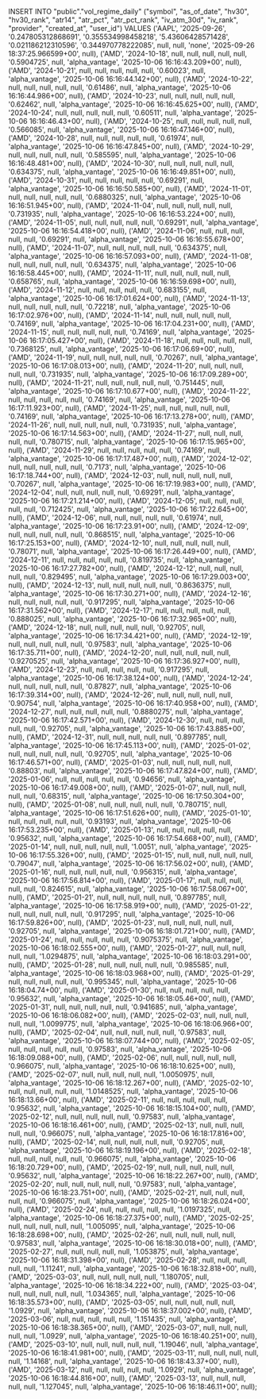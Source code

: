 INSERT INTO "public"."vol_regime_daily" ("symbol", "as_of_date", "hv30", "hv30_rank", "atr14", "atr_pct", "atr_pct_rank", "iv_atm_30d", "iv_rank", "provider", "created_at", "user_id") VALUES ('AAPL', '2025-09-26', '0.247805312868691', '0.355534998458218', '5.43606428571428', '0.021186212310596', '0.344970778222085', null, null, 'none', '2025-09-26 18:37:25.966599+00', null), ('AMD', '2024-10-18', null, null, null, null, null, '0.5904725', null, 'alpha_vantage', '2025-10-06 16:16:43.209+00', null), ('AMD', '2024-10-21', null, null, null, null, null, '0.60023', null, 'alpha_vantage', '2025-10-06 16:16:44.142+00', null), ('AMD', '2024-10-22', null, null, null, null, null, '0.61486', null, 'alpha_vantage', '2025-10-06 16:16:44.986+00', null), ('AMD', '2024-10-23', null, null, null, null, null, '0.62462', null, 'alpha_vantage', '2025-10-06 16:16:45.625+00', null), ('AMD', '2024-10-24', null, null, null, null, null, '0.60511', null, 'alpha_vantage', '2025-10-06 16:16:46.43+00', null), ('AMD', '2024-10-25', null, null, null, null, null, '0.566085', null, 'alpha_vantage', '2025-10-06 16:16:47.146+00', null), ('AMD', '2024-10-28', null, null, null, null, null, '0.61974', null, 'alpha_vantage', '2025-10-06 16:16:47.845+00', null), ('AMD', '2024-10-29', null, null, null, null, null, '0.585595', null, 'alpha_vantage', '2025-10-06 16:16:48.481+00', null), ('AMD', '2024-10-30', null, null, null, null, null, '0.634375', null, 'alpha_vantage', '2025-10-06 16:16:49.851+00', null), ('AMD', '2024-10-31', null, null, null, null, null, '0.69291', null, 'alpha_vantage', '2025-10-06 16:16:50.585+00', null), ('AMD', '2024-11-01', null, null, null, null, null, '0.6880325', null, 'alpha_vantage', '2025-10-06 16:16:51.945+00', null), ('AMD', '2024-11-04', null, null, null, null, null, '0.731935', null, 'alpha_vantage', '2025-10-06 16:16:53.224+00', null), ('AMD', '2024-11-05', null, null, null, null, null, '0.69291', null, 'alpha_vantage', '2025-10-06 16:16:54.418+00', null), ('AMD', '2024-11-06', null, null, null, null, null, '0.69291', null, 'alpha_vantage', '2025-10-06 16:16:55.678+00', null), ('AMD', '2024-11-07', null, null, null, null, null, '0.634375', null, 'alpha_vantage', '2025-10-06 16:16:57.093+00', null), ('AMD', '2024-11-08', null, null, null, null, null, '0.634375', null, 'alpha_vantage', '2025-10-06 16:16:58.445+00', null), ('AMD', '2024-11-11', null, null, null, null, null, '0.658765', null, 'alpha_vantage', '2025-10-06 16:16:59.698+00', null), ('AMD', '2024-11-12', null, null, null, null, null, '0.683155', null, 'alpha_vantage', '2025-10-06 16:17:01.624+00', null), ('AMD', '2024-11-13', null, null, null, null, null, '0.72218', null, 'alpha_vantage', '2025-10-06 16:17:02.976+00', null), ('AMD', '2024-11-14', null, null, null, null, null, '0.74169', null, 'alpha_vantage', '2025-10-06 16:17:04.231+00', null), ('AMD', '2024-11-15', null, null, null, null, null, '0.74169', null, 'alpha_vantage', '2025-10-06 16:17:05.427+00', null), ('AMD', '2024-11-18', null, null, null, null, null, '0.7368125', null, 'alpha_vantage', '2025-10-06 16:17:06.69+00', null), ('AMD', '2024-11-19', null, null, null, null, null, '0.70267', null, 'alpha_vantage', '2025-10-06 16:17:08.013+00', null), ('AMD', '2024-11-20', null, null, null, null, null, '0.731935', null, 'alpha_vantage', '2025-10-06 16:17:09.289+00', null), ('AMD', '2024-11-21', null, null, null, null, null, '0.751445', null, 'alpha_vantage', '2025-10-06 16:17:10.677+00', null), ('AMD', '2024-11-22', null, null, null, null, null, '0.74169', null, 'alpha_vantage', '2025-10-06 16:17:11.923+00', null), ('AMD', '2024-11-25', null, null, null, null, null, '0.74169', null, 'alpha_vantage', '2025-10-06 16:17:13.278+00', null), ('AMD', '2024-11-26', null, null, null, null, null, '0.731935', null, 'alpha_vantage', '2025-10-06 16:17:14.563+00', null), ('AMD', '2024-11-27', null, null, null, null, null, '0.780715', null, 'alpha_vantage', '2025-10-06 16:17:15.965+00', null), ('AMD', '2024-11-29', null, null, null, null, null, '0.74169', null, 'alpha_vantage', '2025-10-06 16:17:17.487+00', null), ('AMD', '2024-12-02', null, null, null, null, null, '0.7173', null, 'alpha_vantage', '2025-10-06 16:17:18.744+00', null), ('AMD', '2024-12-03', null, null, null, null, null, '0.70267', null, 'alpha_vantage', '2025-10-06 16:17:19.983+00', null), ('AMD', '2024-12-04', null, null, null, null, null, '0.69291', null, 'alpha_vantage', '2025-10-06 16:17:21.214+00', null), ('AMD', '2024-12-05', null, null, null, null, null, '0.712425', null, 'alpha_vantage', '2025-10-06 16:17:22.645+00', null), ('AMD', '2024-12-06', null, null, null, null, null, '0.61974', null, 'alpha_vantage', '2025-10-06 16:17:23.91+00', null), ('AMD', '2024-12-09', null, null, null, null, null, '0.868515', null, 'alpha_vantage', '2025-10-06 16:17:25.153+00', null), ('AMD', '2024-12-10', null, null, null, null, null, '0.78071', null, 'alpha_vantage', '2025-10-06 16:17:26.449+00', null), ('AMD', '2024-12-11', null, null, null, null, null, '0.819735', null, 'alpha_vantage', '2025-10-06 16:17:27.782+00', null), ('AMD', '2024-12-12', null, null, null, null, null, '0.829495', null, 'alpha_vantage', '2025-10-06 16:17:29.003+00', null), ('AMD', '2024-12-13', null, null, null, null, null, '0.8636375', null, 'alpha_vantage', '2025-10-06 16:17:30.271+00', null), ('AMD', '2024-12-16', null, null, null, null, null, '0.917295', null, 'alpha_vantage', '2025-10-06 16:17:31.562+00', null), ('AMD', '2024-12-17', null, null, null, null, null, '0.888025', null, 'alpha_vantage', '2025-10-06 16:17:32.965+00', null), ('AMD', '2024-12-18', null, null, null, null, null, '0.92705', null, 'alpha_vantage', '2025-10-06 16:17:34.421+00', null), ('AMD', '2024-12-19', null, null, null, null, null, '0.97583', null, 'alpha_vantage', '2025-10-06 16:17:35.711+00', null), ('AMD', '2024-12-20', null, null, null, null, null, '0.9270525', null, 'alpha_vantage', '2025-10-06 16:17:36.927+00', null), ('AMD', '2024-12-23', null, null, null, null, null, '0.917295', null, 'alpha_vantage', '2025-10-06 16:17:38.124+00', null), ('AMD', '2024-12-24', null, null, null, null, null, '0.87827', null, 'alpha_vantage', '2025-10-06 16:17:39.314+00', null), ('AMD', '2024-12-26', null, null, null, null, null, '0.90754', null, 'alpha_vantage', '2025-10-06 16:17:40.958+00', null), ('AMD', '2024-12-27', null, null, null, null, null, '0.8880275', null, 'alpha_vantage', '2025-10-06 16:17:42.571+00', null), ('AMD', '2024-12-30', null, null, null, null, null, '0.92705', null, 'alpha_vantage', '2025-10-06 16:17:43.885+00', null), ('AMD', '2024-12-31', null, null, null, null, null, '0.897785', null, 'alpha_vantage', '2025-10-06 16:17:45.113+00', null), ('AMD', '2025-01-02', null, null, null, null, null, '0.92705', null, 'alpha_vantage', '2025-10-06 16:17:46.571+00', null), ('AMD', '2025-01-03', null, null, null, null, null, '0.88803', null, 'alpha_vantage', '2025-10-06 16:17:47.824+00', null), ('AMD', '2025-01-06', null, null, null, null, null, '0.94656', null, 'alpha_vantage', '2025-10-06 16:17:49.008+00', null), ('AMD', '2025-01-07', null, null, null, null, null, '0.68315', null, 'alpha_vantage', '2025-10-06 16:17:50.304+00', null), ('AMD', '2025-01-08', null, null, null, null, null, '0.780715', null, 'alpha_vantage', '2025-10-06 16:17:51.626+00', null), ('AMD', '2025-01-10', null, null, null, null, null, '0.93193', null, 'alpha_vantage', '2025-10-06 16:17:53.235+00', null), ('AMD', '2025-01-13', null, null, null, null, null, '0.95632', null, 'alpha_vantage', '2025-10-06 16:17:54.668+00', null), ('AMD', '2025-01-14', null, null, null, null, null, '1.0051', null, 'alpha_vantage', '2025-10-06 16:17:55.326+00', null), ('AMD', '2025-01-15', null, null, null, null, null, '0.79047', null, 'alpha_vantage', '2025-10-06 16:17:56.02+00', null), ('AMD', '2025-01-16', null, null, null, null, null, '0.956315', null, 'alpha_vantage', '2025-10-06 16:17:56.814+00', null), ('AMD', '2025-01-17', null, null, null, null, null, '0.824615', null, 'alpha_vantage', '2025-10-06 16:17:58.067+00', null), ('AMD', '2025-01-21', null, null, null, null, null, '0.897785', null, 'alpha_vantage', '2025-10-06 16:17:58.919+00', null), ('AMD', '2025-01-22', null, null, null, null, null, '0.917295', null, 'alpha_vantage', '2025-10-06 16:17:59.826+00', null), ('AMD', '2025-01-23', null, null, null, null, null, '0.92705', null, 'alpha_vantage', '2025-10-06 16:18:01.721+00', null), ('AMD', '2025-01-24', null, null, null, null, null, '0.9075375', null, 'alpha_vantage', '2025-10-06 16:18:02.555+00', null), ('AMD', '2025-01-27', null, null, null, null, null, '1.0294875', null, 'alpha_vantage', '2025-10-06 16:18:03.291+00', null), ('AMD', '2025-01-28', null, null, null, null, null, '0.985585', null, 'alpha_vantage', '2025-10-06 16:18:03.968+00', null), ('AMD', '2025-01-29', null, null, null, null, null, '0.995345', null, 'alpha_vantage', '2025-10-06 16:18:04.74+00', null), ('AMD', '2025-01-30', null, null, null, null, null, '0.95632', null, 'alpha_vantage', '2025-10-06 16:18:05.46+00', null), ('AMD', '2025-01-31', null, null, null, null, null, '0.941685', null, 'alpha_vantage', '2025-10-06 16:18:06.082+00', null), ('AMD', '2025-02-03', null, null, null, null, null, '1.0099775', null, 'alpha_vantage', '2025-10-06 16:18:06.966+00', null), ('AMD', '2025-02-04', null, null, null, null, null, '0.97583', null, 'alpha_vantage', '2025-10-06 16:18:07.744+00', null), ('AMD', '2025-02-05', null, null, null, null, null, '0.97583', null, 'alpha_vantage', '2025-10-06 16:18:09.088+00', null), ('AMD', '2025-02-06', null, null, null, null, null, '0.966075', null, 'alpha_vantage', '2025-10-06 16:18:10.625+00', null), ('AMD', '2025-02-07', null, null, null, null, null, '1.0050975', null, 'alpha_vantage', '2025-10-06 16:18:12.267+00', null), ('AMD', '2025-02-10', null, null, null, null, null, '1.0148525', null, 'alpha_vantage', '2025-10-06 16:18:13.66+00', null), ('AMD', '2025-02-11', null, null, null, null, null, '0.95632', null, 'alpha_vantage', '2025-10-06 16:18:15.104+00', null), ('AMD', '2025-02-12', null, null, null, null, null, '0.97583', null, 'alpha_vantage', '2025-10-06 16:18:16.461+00', null), ('AMD', '2025-02-13', null, null, null, null, null, '0.966075', null, 'alpha_vantage', '2025-10-06 16:18:17.816+00', null), ('AMD', '2025-02-14', null, null, null, null, null, '0.92705', null, 'alpha_vantage', '2025-10-06 16:18:19.196+00', null), ('AMD', '2025-02-18', null, null, null, null, null, '0.966075', null, 'alpha_vantage', '2025-10-06 16:18:20.729+00', null), ('AMD', '2025-02-19', null, null, null, null, null, '0.95632', null, 'alpha_vantage', '2025-10-06 16:18:22.267+00', null), ('AMD', '2025-02-20', null, null, null, null, null, '0.97583', null, 'alpha_vantage', '2025-10-06 16:18:23.751+00', null), ('AMD', '2025-02-21', null, null, null, null, null, '0.966075', null, 'alpha_vantage', '2025-10-06 16:18:26.024+00', null), ('AMD', '2025-02-24', null, null, null, null, null, '1.0197325', null, 'alpha_vantage', '2025-10-06 16:18:27.375+00', null), ('AMD', '2025-02-25', null, null, null, null, null, '1.005095', null, 'alpha_vantage', '2025-10-06 16:18:28.698+00', null), ('AMD', '2025-02-26', null, null, null, null, null, '0.97583', null, 'alpha_vantage', '2025-10-06 16:18:30.018+00', null), ('AMD', '2025-02-27', null, null, null, null, null, '1.053875', null, 'alpha_vantage', '2025-10-06 16:18:31.398+00', null), ('AMD', '2025-02-28', null, null, null, null, null, '1.11241', null, 'alpha_vantage', '2025-10-06 16:18:32.818+00', null), ('AMD', '2025-03-03', null, null, null, null, null, '1.180705', null, 'alpha_vantage', '2025-10-06 16:18:34.222+00', null), ('AMD', '2025-03-04', null, null, null, null, null, '1.034365', null, 'alpha_vantage', '2025-10-06 16:18:35.573+00', null), ('AMD', '2025-03-05', null, null, null, null, null, '1.0929', null, 'alpha_vantage', '2025-10-06 16:18:37.002+00', null), ('AMD', '2025-03-06', null, null, null, null, null, '1.151435', null, 'alpha_vantage', '2025-10-06 16:18:38.365+00', null), ('AMD', '2025-03-07', null, null, null, null, null, '1.0929', null, 'alpha_vantage', '2025-10-06 16:18:40.251+00', null), ('AMD', '2025-03-10', null, null, null, null, null, '1.19046', null, 'alpha_vantage', '2025-10-06 16:18:41.981+00', null), ('AMD', '2025-03-11', null, null, null, null, null, '1.14168', null, 'alpha_vantage', '2025-10-06 16:18:43.37+00', null), ('AMD', '2025-03-12', null, null, null, null, null, '1.0929', null, 'alpha_vantage', '2025-10-06 16:18:44.816+00', null), ('AMD', '2025-03-13', null, null, null, null, null, '1.127045', null, 'alpha_vantage', '2025-10-06 16:18:46.11+00', null);